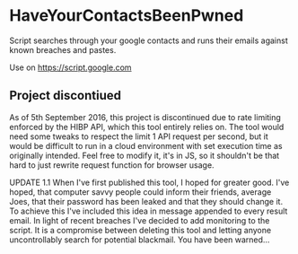 # HaveYourContactsBeenPwned
Script searches through your google contacts and runs their emails against known breaches and pastes.

Use on https://script.google.com

## Project discontiued
As of 5th September 2016, this project is discontinued due to rate limiting enforced by the HIBP API, which this tool entirely relies on. The tool would need some tweaks to respect the limit 1 API request per second, but it would be difficult to run in a cloud environment with set execution time as originally intended. Feel free to modify it, it's in JS, so it shouldn't be that hard to just rewrite request function for browser usage.

UPDATE 1.1
When I've first published this tool, I hoped for greater good. I've hoped, that computer savvy people could inform their friends, average Joes, that their password has been leaked and that they should change it. To achieve this I've included this idea in message appended to every result email.
In light of recent breaches I've decided to add monitoring to the script. It is a compromise between deleting this tool and letting anyone uncontrollably search for potential blackmail.
You have been warned…